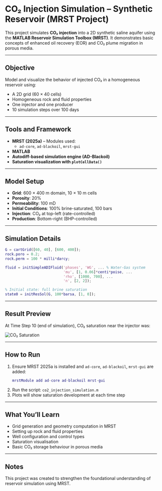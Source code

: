 
# CO₂ Injection Simulation – Synthetic Reservoir (MRST Project)

This project simulates **CO₂ injection** into a 2D synthetic saline aquifer using the **MATLAB Reservoir Simulation Toolbox (MRST)**. It demonstrates basic concepts of enhanced oil recovery (EOR) and CO₂ plume migration in porous media.

---

##  Objective

Model and visualize the behavior of injected CO₂ in a homogeneous reservoir using:
- A 2D grid (60 × 40 cells)
- Homogeneous rock and fluid properties
- One injector and one producer
- 10 simulation steps over 100 days

---

##  Tools and Framework

- **MRST (2025a)** – Modules used:
  - `ad-core`, `ad-blackoil`, `mrst-gui`
- **MATLAB**
- **Autodiff-based simulation engine (AD-Blackoil)**
- **Saturation visualization with `plotCellData()`**

---

##  Model Setup

- **Grid**: 600 × 400 m domain, 10 × 10 m cells  
- **Porosity**: 20%  
- **Permeability**: 100 mD  
- **Initial Conditions**: 100% brine-saturated, 100 bars  
- **Injection**: CO₂ at top-left (rate-controlled)  
- **Production**: Bottom-right (BHP-controlled)

---

##  Simulation Details

```matlab
G = cartGrid([60, 40], [600, 400]);
rock.poro = 0.2;
rock.perm = 100 * milli*darcy;

fluid = initSimpleADIFluid('phases', 'WG', ... % Water-Gas system
                           'mu', [1, 0.06]*centi*poise, ...
                           'rho', [1000, 700], ...
                           'n', [2, 2]);

% Initial state: full brine saturation
state0 = initResSol(G, 100*barsa, [1, 0]);
```

---

##  Result Preview

At Time Step 10 (end of simulation), CO₂ saturation near the injector was:

![CO₂ Saturation](./co2_saturation_t10.png)

---

##  How to Run

1. Ensure MRST 2025a is installed and `ad-core`, `ad-blackoil`, `mrst-gui` are added:
   ```matlab
   mrstModule add ad-core ad-blackoil mrst-gui
   ```
2. Run the script: `co2_injection_simulation.m`
3. Plots will show saturation development at each time step

---

##  What You’ll Learn

- Grid generation and geometry computation in MRST
- Setting up rock and fluid properties
- Well configuration and control types
- Saturation visualisation
- Basic CO₂ storage behaviour in porous media

---

##   Notes

This project was created to strengthen the foundational understanding of reservoir simulation using MRST.


